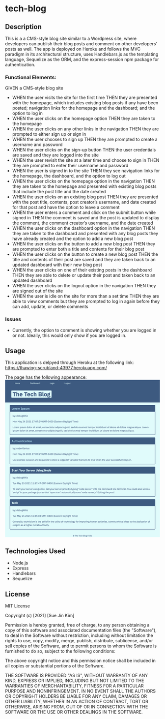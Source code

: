 # tech-blog

## Description
This is a a CMS-style blog site similar to a Wordpress site, where developers can publish their blog posts and comment on other developers’ posts as well. The app is deployed on Heroku and follows the MVC paradigm in its architectural structure, uses Handlebars.js as the templating language, Sequelize as the ORM, and the express-session npm package for authentication.

### Functional Elements:

GIVEN a CMS-style blog site

- WHEN the user visits the site for the first time
THEN they are presented with the homepage, which includes existing blog posts if any have been posted; navigation links for the homepage and the dashboard; and the option to log in
- WHEN the user clicks on the homepage option
THEN they are taken to the homepage
- WHEN the user clicks on any other links in the navigation
THEN they are prompted to either sign up or sign in
- WHEN the user chooses to sign up
THEN they are prompted to create a username and password
- WHEN the user clicks on the sign-up button
THEN the user credentials are saved and they are logged into the site
- WHEN the user revisit the site at a later time and choose to sign in
THEN they are prompted to enter their username and password
- WHEN the user is signed in to the site
THEN they see navigation links for the homepage, the dashboard, and the option to log out
- WHEN the user clicks on the homepage option in the navigation
THEN they are taken to the homepage and presented with existing blog posts that include the post title and the date created
- WHEN the user clicks on an existing blog post
THEN they are presented with the post title, contents, post creator’s username, and date created for that post and have the option to leave a comment
- WHEN the user enters a comment and click on the submit button while signed in
THEN the comment is saved and the post is updated to display the comment, the comment creator’s username, and the date created
- WHEN the user clicks on the dashboard option in the navigation
THEN they are taken to the dashboard and presented with any blog posts they have already created and the option to add a new blog post
- WHEN the user clicks on the button to add a new blog post
THEN they are prompted to enter both a title and contents for their blog post
- WHEN the user clicks on the button to create a new blog post
THEN the title and contents of their post are saved and they are taken back to an updated dashboard with their new blog post
- WHEN the user clicks on one of their existing posts in the dashboard
THEN they are able to delete or update their post and taken back to an updated dashboard
- WHEN the user clicks on the logout option in the navigation
THEN they are signed out of the site
- WHEN the user is idle on the site for more than a set time
THEN they are able to view comments but they are prompted to log in again before they can add, update, or delete comments

### Issues
- Currently, the option to comment is showing whether you are logged in or not. Ideally, this would only show if you are logged in.

## Usage
This application is delpyed through Heroku at the following link: https://thawing-scrubland-43977.herokuapp.com/

The page has the following appearance: 
![Screenshot 1](./public/images/screenshot1.png)

## Technologies Used

* Node.js
* Express
* Handlebars
* Sequelize

## License

MIT License

Copyright (c) [2021] [Sue Jin Kim]

Permission is hereby granted, free of charge, to any person obtaining a copy of this software and associated documentation files (the "Software"), to deal in the Software without restriction, including without limitation the rights to use, copy, modify, merge, publish, distribute, sublicense, and/or sell copies of the Software, and to permit persons to whom the Software is furnished to do so, subject to the following conditions:

The above copyright notice and this permission notice shall be included in all copies or substantial portions of the Software.

THE SOFTWARE IS PROVIDED "AS IS", WITHOUT WARRANTY OF ANY KIND, EXPRESS OR IMPLIED, INCLUDING BUT NOT LIMITED TO THE WARRANTIES OF MERCHANTABILITY, FITNESS FOR A PARTICULAR PURPOSE AND NONINFRINGEMENT. IN NO EVENT SHALL THE AUTHORS OR COPYRIGHT HOLDERS BE LIABLE FOR ANY CLAIM, DAMAGES OR OTHER LIABILITY, WHETHER IN AN ACTION OF CONTRACT, TORT OR OTHERWISE, ARISING FROM, OUT OF OR IN CONNECTION WITH THE SOFTWARE OR THE USE OR OTHER DEALINGS IN THE SOFTWARE.